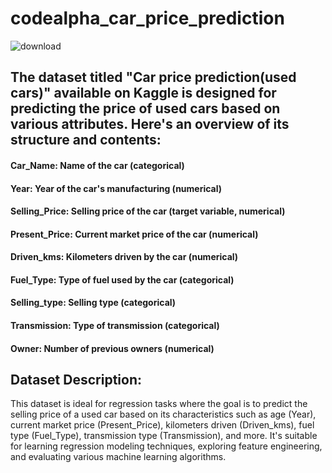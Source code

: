 # codealpha_car_price_prediction
![download](https://github.com/user-attachments/assets/b3860079-7596-4b78-9d8b-c70c2e4bd653)

## The dataset titled "Car price prediction(used cars)" available on Kaggle is designed for predicting the price of used cars based on various attributes. Here's an overview of its structure and contents:


#### Car_Name: Name of the car (categorical)
#### Year: Year of the car's manufacturing (numerical)
#### Selling_Price: Selling price of the car (target variable, numerical)
#### Present_Price: Current market price of the car (numerical)
#### Driven_kms: Kilometers driven by the car (numerical)
#### Fuel_Type: Type of fuel used by the car (categorical)
#### Selling_type: Selling type (categorical)
#### Transmission: Type of transmission (categorical)
#### Owner: Number of previous owners (numerical)

## Dataset Description:
This dataset is ideal for regression tasks where the goal is to predict the selling price of a used car based on its characteristics such as age (Year), current market price (Present_Price), kilometers driven (Driven_kms), fuel type (Fuel_Type), transmission type (Transmission), and more. It's suitable for learning regression modeling techniques, exploring feature engineering, and evaluating various machine learning algorithms.
